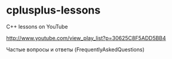 cplusplus-lessons
=================

C++ lessons on YouTube

http://www.youtube.com/view_play_list?p=30625C8F5ADD5BB4

Частые вопросы и ответы (FrequentlyAskedQuestions)
